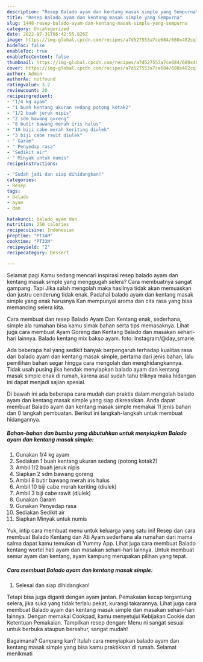 ```yaml
---
description: "Resep Balado ayam dan kentang masak simple yang Sempurna"
title: "Resep Balado ayam dan kentang masak simple yang Sempurna"
slug: 1448-resep-balado-ayam-dan-kentang-masak-simple-yang-sempurna
category: Uncategorized
date: 2022-07-31T06:42:55.826Z
image: https://img-global.cpcdn.com/recipes/a7d527553a7ce684/680x482cq70/balado-ayam-dan-kentang-masak-simple-foto-resep-utama.jpg
hideToc: false
enableToc: true
enableTocContent: false
thumbnail: https://img-global.cpcdn.com/recipes/a7d527553a7ce684/680x482cq70/balado-ayam-dan-kentang-masak-simple-foto-resep-utama.jpg
cover: https://img-global.cpcdn.com/recipes/a7d527553a7ce684/680x482cq70/balado-ayam-dan-kentang-masak-simple-foto-resep-utama.jpg
author: Admin
authorAv: notfound
ratingvalue: 3.2
reviewcount: 20
recipeingredient:
- "1/4 kg ayam"
- "1 buah kentang ukuran sedang potong kotak2"
- "1/2 buah jeruk nipis"
- "2 sdm bawang goreng"
- "8 butir bawang merah iris halus"
- "10 biji cabe merah keriting diulek"
- "3 biji cabe rawit diulek"
- " Garam"
- " Penyedap rasa"
- "Sedikit air"
- " Minyak untuk numis"
recipeinstructions:

- "Sudah jadi dan siap dihidangkan!"
categories:
- Resep
tags:
- balado
- ayam
- dan

katakunci: balado ayam dan 
nutrition: 250 calories
recipecuisine: Indonesian
preptime: "PT34M"
cooktime: "PT33M"
recipeyield: "2"
recipecategory: Dessert

---
```



Selamat pagi Kamu sedang mencari inspirasi resep balado ayam dan kentang masak simple yang menggugah selera? Cara membuatnya sangat gampang. Tapi Jika salah mengolah maka hasilnya tidak akan memuaskan dan justru cenderung tidak enak. Padahal balado ayam dan kentang masak simple yang enak harusnya Kan mempunyai aroma dan cita rasa yang bisa memancing selera kita.


Cara membuat dan resep Balado Ayam Dan Kentang enak, sederhana, simple ala rumahan bisa kamu simak bahan serta tips memasaknya. Lihat juga cara membuat Ayam Goreng dan Kentang Balado dan masakan sehari-hari lainnya. Balado kentang mix bakso ayam. foto: Instagram/@day_smarie.

Ada beberapa hal yang sedikit banyak berpengaruh terhadap kualitas rasa dari balado ayam dan kentang masak simple, pertama dari jenis bahan, lalu pemilihan bahan segar hingga cara mengolah dan menghidangkannya. Tidak usah pusing jika hendak menyiapkan balado ayam dan kentang masak simple enak di rumah, karena asal sudah tahu triknya maka hidangan ini dapat menjadi sajian spesial.


Di bawah ini ada beberapa cara mudah dan praktis dalam mengolah balado ayam dan kentang masak simple yang siap dikreasikan. Anda dapat membuat Balado ayam dan kentang masak simple memakai 11 jenis bahan dan 0 langkah pembuatan. Berikut ini langkah-langkah untuk membuat hidangannya.

<!--inarticleads1-->

##### Bahan-bahan dan bumbu yang dibutuhkan untuk menyiapkan Balado ayam dan kentang masak simple:

1. Gunakan 1/4 kg ayam
1. Sediakan 1 buah kentang ukuran sedang (potong kotak2)
1. Ambil 1/2 buah jeruk nipis
1. Siapkan 2 sdm bawang goreng
1. Ambil 8 butir bawang merah iris halus
1. Ambil 10 biji cabe merah keriting (diulek)
1. Ambil 3 biji cabe rawit (diulek)
1. Gunakan  Garam
1. Gunakan  Penyedap rasa
1. Sediakan Sedikit air
1. Siapkan  Minyak untuk numis


Yuk, intip cara membuat menu untuk keluarga yang satu ini! Resep dan cara membuat Balado Kentang dan Ati Ayam sederhana ala rumahan dari mama salma dapat kamu temukan di Yummy App. Lihat juga cara membuat Balado kentang wortel hati ayam dan masakan sehari-hari lainnya. Untuk membuat semur ayam dan kentang, ayam kampung merupakan pilihan yang tepat. 

<!--inarticleads2-->

##### Cara membuat Balado ayam dan kentang masak simple:


1. Selesai dan siap dihidangkan!

Tetapi bisa juga diganti dengan ayam jantan. Pemakaian kecap tergantung selera, jika suka yang tidak terlalu pekat, kurangi takarannya. Lihat juga cara membuat Balado ayam dan kentang masak simple dan masakan sehari-hari lainnya. Dengan memakai Cookpad, kamu menyetujui Kebijakan Cookie dan Ketentuan Pemakaian. Tampilkan resep dengan: Menu ni sangat sesuai untuk berbuka ataupun bersahur, sangat mudah! 

Bagaimana? Gampang kan? Itulah cara menyiapkan balado ayam dan kentang masak simple yang bisa kamu praktikkan di rumah. Selamat menikmati
